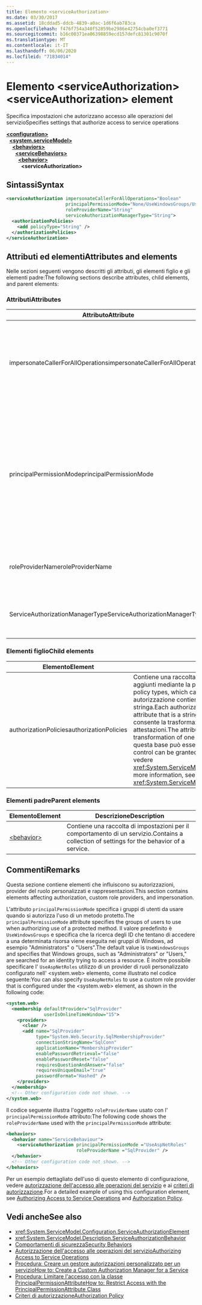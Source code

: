 ```yaml
---
title: Elemento <serviceAuthorization>
ms.date: 03/30/2017
ms.assetid: 18cddad5-ddcb-4839-a0ac-1d6f6ab783ca
ms.openlocfilehash: f476f754a340f52859be2986e42754cba0ef3771
ms.sourcegitcommit: b16c00371ea06398859ecd157defc81301c9070f
ms.translationtype: MT
ms.contentlocale: it-IT
ms.lasthandoff: 06/06/2020
ms.locfileid: "71834014"
---
```

# <a name="serviceauthorization-element"></a><span data-ttu-id="fc8f1-102">Elemento \<serviceAuthorization></span><span class="sxs-lookup"><span data-stu-id="fc8f1-102">\<serviceAuthorization> element</span></span>

<span data-ttu-id="fc8f1-103">Specifica impostazioni che autorizzano accesso alle operazioni del servizio</span><span class="sxs-lookup"><span data-stu-id="fc8f1-103">Specifies settings that authorize access to service operations</span></span>

[**\<configuration>**](../configuration-element.md)\
&nbsp;&nbsp;[**\<system.serviceModel>**](system-servicemodel.md)\
&nbsp;&nbsp;&nbsp;&nbsp;[**\<behaviors>**](behaviors.md)\
&nbsp;&nbsp;&nbsp;&nbsp;&nbsp;&nbsp;[**\<serviceBehaviors>**](servicebehaviors.md)\
&nbsp;&nbsp;&nbsp;&nbsp;&nbsp;&nbsp;&nbsp;&nbsp;[**\<behavior>**](behavior-of-servicebehaviors.md)\
&nbsp;&nbsp;&nbsp;&nbsp;&nbsp;&nbsp;&nbsp;&nbsp;&nbsp;&nbsp;**\<serviceAuthorization>**  

## <a name="syntax"></a><span data-ttu-id="fc8f1-104">Sintassi</span><span class="sxs-lookup"><span data-stu-id="fc8f1-104">Syntax</span></span>

```xml
<serviceAuthorization impersonateCallerForAllOperations="Boolean"
                      principalPermissionMode="None/UseWindowsGroups/UseAspNetRoles/Custom"
                      roleProviderName="String"
                      serviceAuthorizationManagerType="String">
  <authorizationPolicies>
    <add policyType="String" />
  </authorizationPolicies>
</serviceAuthorization>
```

## <a name="attributes-and-elements"></a><span data-ttu-id="fc8f1-105">Attributi ed elementi</span><span class="sxs-lookup"><span data-stu-id="fc8f1-105">Attributes and elements</span></span>

<span data-ttu-id="fc8f1-106">Nelle sezioni seguenti vengono descritti gli attributi, gli elementi figlio e gli elementi padre:</span><span class="sxs-lookup"><span data-stu-id="fc8f1-106">The following sections describe attributes, child elements, and parent elements:</span></span>

### <a name="attributes"></a><span data-ttu-id="fc8f1-107">Attributi</span><span class="sxs-lookup"><span data-stu-id="fc8f1-107">Attributes</span></span>

|<span data-ttu-id="fc8f1-108">Attributo</span><span class="sxs-lookup"><span data-stu-id="fc8f1-108">Attribute</span></span>|<span data-ttu-id="fc8f1-109">Descrizione</span><span class="sxs-lookup"><span data-stu-id="fc8f1-109">Description</span></span>|  
|---------------|-----------------|  
|<span data-ttu-id="fc8f1-110">impersonateCallerForAllOperations</span><span class="sxs-lookup"><span data-stu-id="fc8f1-110">impersonateCallerForAllOperations</span></span>|<span data-ttu-id="fc8f1-111">Valore booleano che specifica se tutte le operazioni nel servizio rappresentano il chiamante.</span><span class="sxs-lookup"><span data-stu-id="fc8f1-111">A Boolean value that specifies if all the operations in the service impersonate the caller.</span></span> <span data-ttu-id="fc8f1-112">Il valore predefinito è `false`.</span><span class="sxs-lookup"><span data-stu-id="fc8f1-112">The default is `false`.</span></span><br /><br /> <span data-ttu-id="fc8f1-113">Quando un'operazione del servizio specifica rappresenta il chiamante, il contesto del thread viene commutato nel contesto del chiamante prima dell'esecuzione del servizio specificato.</span><span class="sxs-lookup"><span data-stu-id="fc8f1-113">When a specific service operation impersonates the caller, the thread context is switched to the caller context before executing the specified service.</span></span>|  
|<span data-ttu-id="fc8f1-114">principalPermissionMode</span><span class="sxs-lookup"><span data-stu-id="fc8f1-114">principalPermissionMode</span></span>|<span data-ttu-id="fc8f1-115">Imposta l'entità di sicurezza usata per eseguire operazioni nel server.</span><span class="sxs-lookup"><span data-stu-id="fc8f1-115">Sets the principal used to carry out operations on the server.</span></span> <span data-ttu-id="fc8f1-116">Sono inclusi i valori seguenti:</span><span class="sxs-lookup"><span data-stu-id="fc8f1-116">Values include the following:</span></span><br /><br /> <span data-ttu-id="fc8f1-117">-Nessuno</span><span class="sxs-lookup"><span data-stu-id="fc8f1-117">-   None</span></span><br /><span data-ttu-id="fc8f1-118">-UseWindowsGroups</span><span class="sxs-lookup"><span data-stu-id="fc8f1-118">-   UseWindowsGroups</span></span><br /><span data-ttu-id="fc8f1-119">-UseAspNetRoles</span><span class="sxs-lookup"><span data-stu-id="fc8f1-119">-   UseAspNetRoles</span></span><br /><span data-ttu-id="fc8f1-120">-Personalizzato</span><span class="sxs-lookup"><span data-stu-id="fc8f1-120">-   Custom</span></span><br /><br /> <span data-ttu-id="fc8f1-121">Il valore predefinito è UseWindowsGroups.</span><span class="sxs-lookup"><span data-stu-id="fc8f1-121">The default value is UseWindowsGroups.</span></span> <span data-ttu-id="fc8f1-122">Il valore è di tipo <xref:System.ServiceModel.Description.PrincipalPermissionMode>.</span><span class="sxs-lookup"><span data-stu-id="fc8f1-122">The value is of type <xref:System.ServiceModel.Description.PrincipalPermissionMode>.</span></span> <span data-ttu-id="fc8f1-123">Per altre informazioni sull'uso di questo attributo, vedere [procedura: limitare l'accesso con la classe PrincipalPermissionAttribute](../../../wcf/how-to-restrict-access-with-the-principalpermissionattribute-class.md).</span><span class="sxs-lookup"><span data-stu-id="fc8f1-123">For more information on using this attribute, see [How to: Restrict Access with the PrincipalPermissionAttribute Class](../../../wcf/how-to-restrict-access-with-the-principalpermissionattribute-class.md).</span></span>|  
|<span data-ttu-id="fc8f1-124">roleProviderName</span><span class="sxs-lookup"><span data-stu-id="fc8f1-124">roleProviderName</span></span>|<span data-ttu-id="fc8f1-125">Una stringa che specifica il nome del provider di ruoli che fornisce informazioni sui ruoli per un'applicazione di Windows Communication Foundation (WCF).</span><span class="sxs-lookup"><span data-stu-id="fc8f1-125">A string that specifies the name of the role provider, which provides role information for a Windows Communication Foundation (WCF) application.</span></span> <span data-ttu-id="fc8f1-126">Il valore predefinito è una stringa vuota.</span><span class="sxs-lookup"><span data-stu-id="fc8f1-126">The default is an empty string.</span></span>|  
|<span data-ttu-id="fc8f1-127">ServiceAuthorizationManagerType</span><span class="sxs-lookup"><span data-stu-id="fc8f1-127">ServiceAuthorizationManagerType</span></span>|<span data-ttu-id="fc8f1-128">Stringa che contiene il tipo di gestione autorizzazione del servizio.</span><span class="sxs-lookup"><span data-stu-id="fc8f1-128">A string containing the type of the service authorization manager.</span></span> <span data-ttu-id="fc8f1-129">Per altre informazioni, vedere <xref:System.ServiceModel.ServiceAuthorizationManager>.</span><span class="sxs-lookup"><span data-stu-id="fc8f1-129">For more information, see <xref:System.ServiceModel.ServiceAuthorizationManager>.</span></span>|  

### <a name="child-elements"></a><span data-ttu-id="fc8f1-130">Elementi figlio</span><span class="sxs-lookup"><span data-stu-id="fc8f1-130">Child elements</span></span>

|<span data-ttu-id="fc8f1-131">Elemento</span><span class="sxs-lookup"><span data-stu-id="fc8f1-131">Element</span></span>|<span data-ttu-id="fc8f1-132">Descrizione</span><span class="sxs-lookup"><span data-stu-id="fc8f1-132">Description</span></span>|  
|-------------|-----------------|  
|<span data-ttu-id="fc8f1-133">authorizationPolicies</span><span class="sxs-lookup"><span data-stu-id="fc8f1-133">authorizationPolicies</span></span>|<span data-ttu-id="fc8f1-134">Contiene una raccolta di tipi di criteri di autorizzazione che possono essere aggiunti mediante la parola chiave `add`.</span><span class="sxs-lookup"><span data-stu-id="fc8f1-134">Contains a collection of authorization policy types, which can be added using the `add` keyword.</span></span> <span data-ttu-id="fc8f1-135">Ciascun criterio di autorizzazione contiene un solo attributo `policyType` obbligatorio che è una stringa.</span><span class="sxs-lookup"><span data-stu-id="fc8f1-135">Each authorization policy contains a single required `policyType` attribute that is a string.</span></span> <span data-ttu-id="fc8f1-136">L'attributo specifica un criterio di autorizzazione che consente la trasformazione di un set di attestazioni di input in un altro set di attestazioni.</span><span class="sxs-lookup"><span data-stu-id="fc8f1-136">The attribute specifies an authorization policy, which enables transformation of one set of input claims into another set of claims.</span></span> <span data-ttu-id="fc8f1-137">Su questa base può essere concesso o negato il controllo di accesso.</span><span class="sxs-lookup"><span data-stu-id="fc8f1-137">Access control can be granted or denied based on that.</span></span> <span data-ttu-id="fc8f1-138">Per altre informazioni, vedere <xref:System.ServiceModel.Configuration.AuthorizationPolicyTypeElement>.</span><span class="sxs-lookup"><span data-stu-id="fc8f1-138">For more information, see <xref:System.ServiceModel.Configuration.AuthorizationPolicyTypeElement>.</span></span>|  

### <a name="parent-elements"></a><span data-ttu-id="fc8f1-139">Elementi padre</span><span class="sxs-lookup"><span data-stu-id="fc8f1-139">Parent elements</span></span>

|<span data-ttu-id="fc8f1-140">Elemento</span><span class="sxs-lookup"><span data-stu-id="fc8f1-140">Element</span></span>|<span data-ttu-id="fc8f1-141">Descrizione</span><span class="sxs-lookup"><span data-stu-id="fc8f1-141">Description</span></span>|  
|-------------|-----------------|  
|[\<behavior>](behavior-of-endpointbehaviors.md)|<span data-ttu-id="fc8f1-142">Contiene una raccolta di impostazioni per il comportamento di un servizio.</span><span class="sxs-lookup"><span data-stu-id="fc8f1-142">Contains a collection of settings for the behavior of a service.</span></span>|  

## <a name="remarks"></a><span data-ttu-id="fc8f1-143">Commenti</span><span class="sxs-lookup"><span data-stu-id="fc8f1-143">Remarks</span></span>

<span data-ttu-id="fc8f1-144">Questa sezione contiene elementi che influiscono su autorizzazioni, provider del ruolo personalizzati e rappresentazioni.</span><span class="sxs-lookup"><span data-stu-id="fc8f1-144">This section contains elements affecting authorization, custom role providers, and impersonation.</span></span>  
  
<span data-ttu-id="fc8f1-145">L'attributo `principalPermissionMode` specifica i gruppi di utenti da usare quando si autorizza l'uso di un metodo protetto.</span><span class="sxs-lookup"><span data-stu-id="fc8f1-145">The `principalPermissionMode` attribute specifies the groups of users to use when authorizing use of a protected method.</span></span> <span data-ttu-id="fc8f1-146">Il valore predefinito è `UseWindowsGroups` e specifica che la ricerca degli ID che tentano di accedere a una determinata risorsa viene eseguita nei gruppi di Windows, ad esempio "Administrators" o "Users".</span><span class="sxs-lookup"><span data-stu-id="fc8f1-146">The default value is `UseWindowsGroups` and specifies that Windows groups, such as "Administrators" or "Users," are searched for an identity trying to access a resource.</span></span> <span data-ttu-id="fc8f1-147">È inoltre possibile specificare l' `UseAspNetRoles` utilizzo di un provider di ruoli personalizzato configurato nell' \<system.web> elemento, come illustrato nel codice seguente:</span><span class="sxs-lookup"><span data-stu-id="fc8f1-147">You can also specify `UseAspNetRoles` to use a custom role provider that is configured under the \<system.web> element, as shown in the following code:</span></span>

```xml
<system.web>
  <membership defaultProvider="SqlProvider"
              userIsOnlineTimeWindow="15">
    <providers>
      <clear />
      <add name="SqlProvider"
           type="System.Web.Security.SqlMembershipProvider"
           connectionStringName="SqlConn"
           applicationName="MembershipProvider"
           enablePasswordRetrieval="false"
           enablePasswordReset="false"
           requiresQuestionAndAnswer="false"
           requiresUniqueEmail="true"
           passwordFormat="Hashed" />
    </providers>
  </membership>
  <!-- Other configuration code not shown. -->
</system.web>
```
  
<span data-ttu-id="fc8f1-148">Il codice seguente illustra l'oggetto `roleProviderName` usato con l' `principalPermissionMode` attributo:</span><span class="sxs-lookup"><span data-stu-id="fc8f1-148">The following code shows the `roleProviderName` used with the `principalPermissionMode` attribute:</span></span>
  
```xml
<behaviors>
  <behavior name="ServiceBehaviour">
    <serviceAuthorization principalPermissionMode ="UseAspNetRoles"
                          roleProviderName ="SqlProvider" />
  </behavior>
  <!-- Other configuration code not shown. -->
</behaviors>
```

<span data-ttu-id="fc8f1-149">Per un esempio dettagliato dell'uso di questo elemento di configurazione, vedere [autorizzazione dell'accesso alle operazioni del servizio](../../../wcf/samples/authorizing-access-to-service-operations.md) e ai [criteri di autorizzazione](../../../wcf/samples/authorization-policy.md).</span><span class="sxs-lookup"><span data-stu-id="fc8f1-149">For a detailed example of using this configuration element, see [Authorizing Access to Service Operations](../../../wcf/samples/authorizing-access-to-service-operations.md) and [Authorization Policy](../../../wcf/samples/authorization-policy.md).</span></span>
  
## <a name="see-also"></a><span data-ttu-id="fc8f1-150">Vedi anche</span><span class="sxs-lookup"><span data-stu-id="fc8f1-150">See also</span></span>

- <xref:System.ServiceModel.Configuration.ServiceAuthorizationElement>
- <xref:System.ServiceModel.Description.ServiceAuthorizationBehavior>
- [<span data-ttu-id="fc8f1-151">Comportamenti di sicurezza</span><span class="sxs-lookup"><span data-stu-id="fc8f1-151">Security Behaviors</span></span>](../../../wcf/feature-details/security-behaviors-in-wcf.md)
- [<span data-ttu-id="fc8f1-152">Autorizzazione dell'accesso alle operazioni del servizio</span><span class="sxs-lookup"><span data-stu-id="fc8f1-152">Authorizing Access to Service Operations</span></span>](../../../wcf/samples/authorizing-access-to-service-operations.md)
- [<span data-ttu-id="fc8f1-153">Procedura: Creare un gestore autorizzazioni personalizzato per un servizio</span><span class="sxs-lookup"><span data-stu-id="fc8f1-153">How to: Create a Custom Authorization Manager for a Service</span></span>](../../../wcf/extending/how-to-create-a-custom-authorization-manager-for-a-service.md)
- [<span data-ttu-id="fc8f1-154">Procedura: Limitare l'accesso con la classe PrincipalPermissionAttribute</span><span class="sxs-lookup"><span data-stu-id="fc8f1-154">How to: Restrict Access with the PrincipalPermissionAttribute Class</span></span>](../../../wcf/how-to-restrict-access-with-the-principalpermissionattribute-class.md)
- [<span data-ttu-id="fc8f1-155">Criteri di autorizzazione</span><span class="sxs-lookup"><span data-stu-id="fc8f1-155">Authorization Policy</span></span>](../../../wcf/samples/authorization-policy.md)
